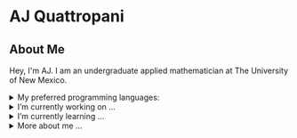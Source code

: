 # AJ Quattropani

## About Me
Hey, I'm AJ. I am an undergraduate applied mathematician at The University of New Mexico.

<details>
<summary>My preferred programming languages:</summary>
  
| Rank | Languages |
|-----:|-----------|
|     1| C         |
|     2| C++       |
|     3| Python    |

</details>

<details>
<summary>I’m currently working on ...</summary>
  Aurora Scientific Calculator (In Dev)
  
</details>

<details>
<summary>I’m currently learning ...</summary>
  
  ## Learning:
  
  - ncurses
  - CMake
  - Linux development
  
</details>


<details>
<summary>More about me ...</summary>
  
  ## Pronouns:

  - he/him
  
</details>

<!--
**AJQuattropani/AJQuattropani** is a ✨ _special_ ✨ repository because its `README.md` (this file) appears on your GitHub profile.

Here are some ideas to get you started:

- 🔭 I’m currently working on ...
- 🌱 I’m currently learning ...
- 👯 I’m looking to collaborate on ...
- 🤔 I’m looking for help with ...
- 💬 Ask me about ...
- 📫 How to reach me: ...
- 😄 Pronouns: ...
- ⚡ Fun fact: ...
-->
